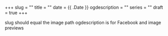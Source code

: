 +++
slug = ""
title = ""
date = {{ .Date }}
ogdescription = ""
series = ""
draft = true
+++

slug should equal the image path 
ogdescription is for Facebook and image previews
 

